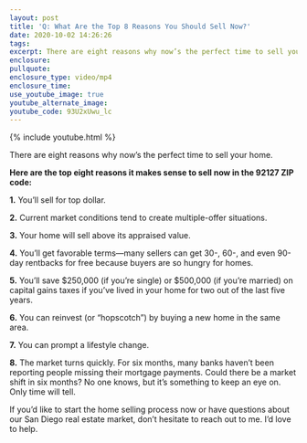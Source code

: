 ```yaml
---
layout: post
title: 'Q: What Are the Top 8 Reasons You Should Sell Now?'
date: 2020-10-02 14:26:26
tags:
excerpt: There are eight reasons why now’s the perfect time to sell your home.
enclosure:
pullquote:
enclosure_type: video/mp4
enclosure_time:
use_youtube_image: true
youtube_alternate_image:
youtube_code: 93U2xUwu_lc
---
```


{% include youtube.html %}

There are eight reasons why now’s the perfect time to sell your home.&nbsp;

**Here are the top eight reasons it makes sense to sell now in the 92127 ZIP code:**

**1\.** You’ll sell for top dollar.

**2\.** Current market conditions tend to create multiple-offer situations.&nbsp;

**3\.** Your home will sell above its appraised value.&nbsp;

**4\.** You’ll get favorable terms—many sellers can get 30-, 60-, and even 90-day rentbacks for free because buyers are so hungry for homes.&nbsp;

**5\.** You’ll save $250,000 (if you’re single) or $500,000 (if you’re married) on capital gains taxes if you’ve lived in your home for two out of the last five years.

**6\.** You can reinvest (or “hopscotch”) by buying a new home in the same area.

**7\.** You can prompt a lifestyle change.&nbsp;

**8\.** The market turns quickly. For six months, many banks haven’t been reporting people missing their mortgage payments. Could there be a market shift in six months? No one knows, but it’s something to keep an eye on. Only time will tell.&nbsp;

If you’d like to start the home selling process now or have questions about our San Diego real estate market, don’t hesitate to reach out to me. I’d love to help.